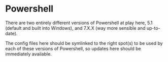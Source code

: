 # Powershell

There are two entirely different versions of Powershell at play here, 5.1 (default and built into Windows), and 7.X.X (way more sensible and up-to-date).

The config files here should be symlinked to the right spot(s) to be used by each of these versions of Powershell, so updates here should be immediately available.
